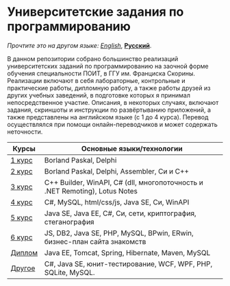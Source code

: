 # Университетские задания по программированию
*Прочтите это на другом языке:* *[English](README.en.md)*, **[Русский](README.md)**.

В данном репозитории собрано большинство реализаций университетских заданий по программированию на заочной форме обучения специальности ПОИТ, в ГГУ им. Франциска Скорины. Реализации включают в себя лабораторные, контрольные и практические работы, дипломную работу, а также работы друзей из других учебных заведений, в подготовке которых я принимал непосредственное участие. Описания, в некоторых случаях, включают задания, скриншоты и инструкции по развёртыванию приложений, а также представлены на английском языке (с 1 до 4 курса). Перевод осуществлялся при помощи онлайн-переводчиков и может содержать неточности.


Курсы      | Основные языки/технологии     
----------------|---------------------
[1 курс](1st%20course/) | Borland Paskal, Delphi
[2 курс](2nd%20course/) | Borland Paskal, Delphi, Assembler, Си и C++
[3 курс](3rd%20course/) | C++ Builder, WinAPI, C# (dll, многопоточность и .NET Remoting), Lotus Notes
[4 курс](4th%20course/) | C#, MySQL, html/css/js, Java SE, Си, WinAPI
[5 курс](5th%20course/) | Java SE, Java EE, C#, Си, сети, криптография, стеганография
[6 курс](6th%20course/) | JS, DB2, Java SE, PHP, MySQL, BPwin, ERwin, бизнес-план сайта знакомств 
[Диплом](graduate%20work/) | Java EE, Tomcat, Spring, Hibernate, Maven, MySQL
[Другое](others/) | C#, Java SE, юнит-тестирование, WCF, WPF, PHP, SQLite, MySQL.
